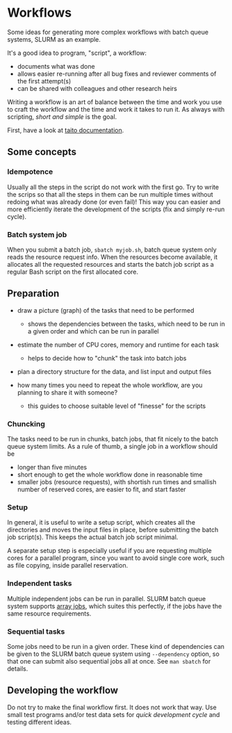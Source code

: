 # Workflows

Some ideas for generating more complex workflows with batch queue systems, SLURM
as an example.

It's a good idea to program, "script", a workflow:

- documents what was done
- allows easier re-running after all bug fixes and reviewer comments of the
  first attempt(s)
- can be shared with colleagues and other research heirs

Writing a workflow is an art of balance between the time and work you use to
craft the workflow and the time and work it takes to run it. As always with
scripting, *short and simple* is the goal.

First, have a look at [taito documentation](https://research.csc.fi/taito-user-guide).

## Some concepts

### Idempotence

Usually all the steps in the script do not work with the first go. Try to write
the scrips so that all the steps in them can be run multiple times without
redoing what was already done (or even fail)! This way you can easier and more
efficiently iterate the development of the scripts (fix and simply re-run
cycle).

### Batch system job

When you submit a batch job, `sbatch myjob.sh`, batch queue system only reads
the resource request info. When the resources become available, it allocates all
the requested resources and starts the batch job script as a regular Bash script
on the first allocated core.

## Preparation

- draw a picture (graph) of the tasks that need to be performed
    - shows the dependencies between the tasks, which need to be run in a given
      order and which can be run in parallel
      
- estimate the number of CPU cores, memory and runtime for each task
    - helps to decide how to "chunk" the task into batch jobs

- plan a directory structure for the data, and list input and output files

- how many times you need to repeat the whole workflow, are you planning to
  share it with someone?
    - this guides to choose suitable level of "finesse" for the scripts

### Chuncking

The tasks need to be run in chunks, batch jobs, that fit nicely to the batch
queue system limits. As a rule of thumb, a single job in a workflow should be

- longer than five minutes
- short enough to get the whole workflow done in reasonable time
- smaller jobs (resource requests), with shortish run times and smallish number
  of reserved cores, are easier to fit, and start faster

### Setup

In general, it is useful to write a setup script, which creates all the
directories and moves the input files in place, before submitting the batch job
script(s). This keeps the actual batch job script minimal.

A separate setup step is especially useful if you are requesting multiple cores
for a parallel program, since you want to avoid single core work, such as file
copying, inside parallel reservation.

### Independent tasks

Multiple independent jobs can be run in parallel. SLURM batch queue system
supports [array jobs](https://research.csc.fi/taito-array-jobs), which suites
this perfectly, if the jobs have the same resource requirements.

### Sequential tasks

Some jobs need to be run in a given order. These kind of dependencies can be
given to the SLURM batch queue system using `--dependency` option, so that one
can submit also sequential jobs all at once. See `man sbatch` for details.

## Developing the workflow

Do not try to make the final workflow first. It does not work that way. Use
small test programs and/or test data sets for *quick development cycle* and
testing different ideas.

